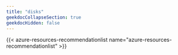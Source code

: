 ```yaml
---
title: "disks"
geekdocCollapseSection: true
geekdocHidden: false
---
```


{{< azure-resources-recommendationlist name="azure-resources-recommendationlist" >}}
